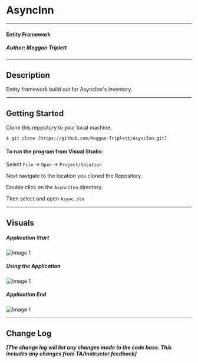# AsyncInn

-----------------------------
#### Entity Framework
##### *Author: Meggan Triplett*

------------------------------

## Description

Entity framework build out for AsyncInn's inventory. 

------------------------------

## Getting Started
Clone this repository to your local machine.
```
$ git clone [https://github.com/Meggan-Triplett/AsyncInn.git]
```
#### To run the program from Visual Studio:
Select ```File``` -> ```Open``` -> ```Project/Solution```

Next navigate to the location you cloned the Repository.

Double click on the ```AsynchInn``` directory.

Then select and open ```Async.sln```

------------------------------

## Visuals

##### Application Start
![Image 1](https://via.placeholder.com/750x500)
##### Using the Application
![Image 1](https://via.placeholder.com/750x500)
##### Application End
![Image 1](https://via.placeholder.com/750x500)

------------------------------

## Change Log
***[The change log will list any changes made to the code base. This includes any changes from TA/Instructor feedback]***
